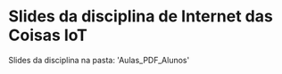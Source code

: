 # Slides da disciplina de Internet das Coisas IoT
Slides da disciplina na pasta: 'Aulas_PDF_Alunos'
